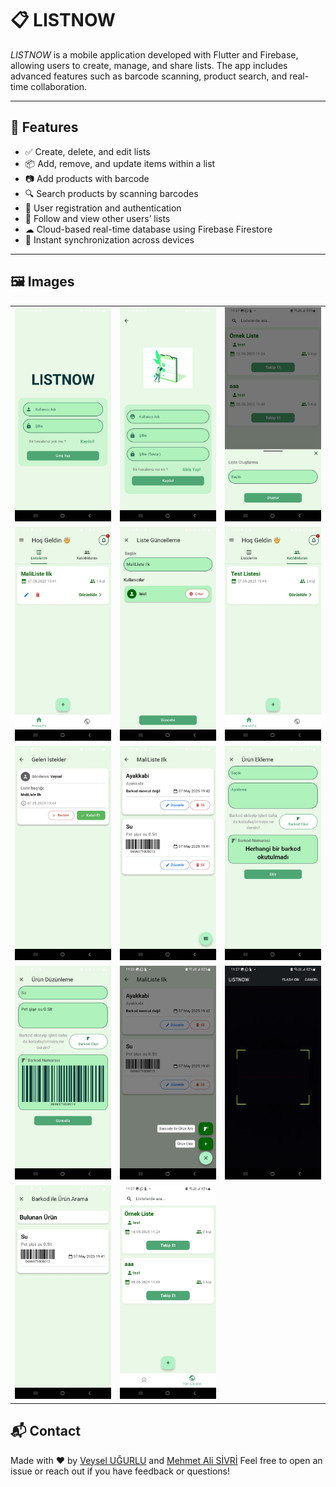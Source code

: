 # 📋 LISTNOW

*LISTNOW* is a mobile application developed with Flutter and Firebase, allowing users to create, manage, and share lists. The app includes advanced features such as barcode scanning, product search, and real-time collaboration.

---

## 🚀 Features

- ✅ Create, delete, and edit lists  
- 📦 Add, remove, and update items within a list  
- 📷 Add products with barcode  
- 🔍 Search products by scanning barcodes  
- 👤 User registration and authentication  
- 👥 Follow and view other users’ lists  
- ☁ Cloud-based real-time database using Firebase Firestore  
- 🔄 Instant synchronization across devices  

---

## 🖼 Images

<table>
  <tr>
    <td><img src="screenshots/1.jpg" width="250" /></td>
    <td><img src="screenshots/2.jpg" width="250" /></td>
    <td><img src="screenshots/3.jpg" width="250" /></td>
  </tr>
  <tr>
    <td><img src="screenshots/4.jpg" width="250" /></td>
    <td><img src="screenshots/5.jpg" width="250" /></td>
    <td><img src="screenshots/6.jpg" width="250" /></td>
  </tr>
  <tr>
    <td><img src="screenshots/7.jpg" width="250" /></td>
    <td><img src="screenshots/8.jpg" width="250" /></td>
    <td><img src="screenshots/9.jpg" width="250" /></td>
  </tr>
  <tr>
    <td><img src="screenshots/10.jpg" width="250" /></td>
    <td><img src="screenshots/11.jpg" width="250" /></td>
    <td><img src="screenshots/12.jpg" width="250" /></td>
  </tr>
  <tr>
    <td><img src="screenshots/13.jpg" width="250" /></td>
    <td><img src="screenshots/14.jpg" width="250" /></td>
    <td></td>
  </tr>
</table>

## 📬 Contact

Made with ❤ by [Veysel UĞURLU](https://github.com/Veyselugurlu) and [Mehmet Ali SİVRİ](https://github.com/MehmetAliSivriDev) 
Feel free to open an issue or reach out if you have feedback or questions!
